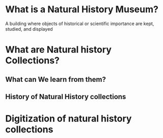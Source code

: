 # What is a Natural History Museum?
A building where objects of historical or scientific importance are kept, studied, and displayed

# What are Natural history Collections?

## What can We learn from them?

## History of Natural History collections

# Digitization of natural history collections
